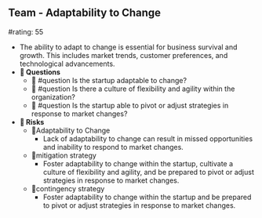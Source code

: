 ## Team - Adaptability to Change
#rating: 55
- The ability to adapt to change is essential for business survival and growth. This includes market trends, customer preferences, and technological advancements.
- **💭 Questions**
  - 💭 #question Is the startup adaptable to change?
  - 💭 #question Is there a culture of flexibility and agility within the organization?
  - 💭 #question Is the startup able to pivot or adjust strategies in response to market changes?
- **🚨 Risks**
  - 🚨Adaptability to Change
    - Lack of adaptability to change can result in missed opportunities and inability to respond to market changes.
  - 🚨mitigation strategy
    - Foster adaptability to change within the startup, cultivate a culture of flexibility and agility, and be prepared to pivot or adjust strategies in response to market changes.
  - 🚨contingency strategy
    - Foster adaptability to change within the startup and be prepared to pivot or adjust strategies in response to market changes.


